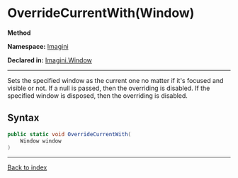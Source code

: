 # OverrideCurrentWith(Window)

**Method**

**Namespace:** [Imagini](Imagini.md)

**Declared in:** [Imagini.Window](Imagini.Window.md)

------



Sets the specified window as the current one no matter
if it's focused and visible or not. If a null is passed,
then the overriding is disabled. If the specified window is
disposed, then the overriding is disabled.


## Syntax

```csharp
public static void OverrideCurrentWith(
	Window window
)
```

------

[Back to index](index.md)